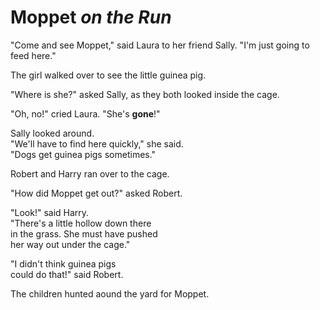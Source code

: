 # Moppet *on the Run*

"Come and see Moppet," said Laura to her friend Sally.
"I'm just going to feed here."

The girl walked over to see the little guinea pig.

"Where is she?" asked Sally, as they both looked inside the cage.

"Oh, no!" cried Laura. "She's **gone**!"

Sally looked around.   
"We'll have to find here quickly," she said.  
"Dogs get guinea pigs sometimes."

Robert and Harry ran over to the cage.

"How did Moppet get out?" asked Robert.

"Look!" said Harry.  
"There's a little hollow down there   
in the grass. She must have pushed   
her way out under the cage."

"I didn't think guinea pigs  
could do that!" said Robert.

The children hunted aound 
the yard for Moppet.


